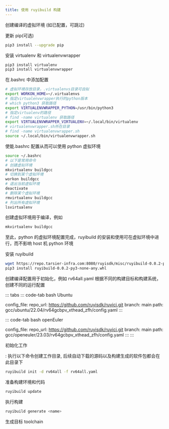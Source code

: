 ```yaml
---
title: 使用 ruyibuild 构建
---
```


创建编译的虚拟环境 (如已配置，可跳过)

更新 pip(可选)

``` bash
pip3 install --upgrade pip
```

安装 virtualenv 和 virtualenvwrapper

``` bash
pip3 install virtualenv
pip3 install virtualenvwrapper
```

在.bashrc 中添加配置

``` bash
# 虚拟环境存放目录，.virtualenvs目录可自拟
export WORKON_HOME=~/.virtualenvs
# 指定virtualenvwrapper执行的python版本
# which python3 获取路径
export VIRTUALENVWRAPPER_PYTHON=/usr/bin/python3
# 指定virtualenv的路径
# find -name virtualenv 获取路径
export VIRTUALENVWRAPPER_VIRTUALENV=~/.local/bin/virtualenv
# virtualenvwrapper.sh所在目录
# find -name virtualenvwrapper.sh
source ~/.local/bin/virtualenvwrapper.sh
```

使能.bashrc 配置从而可以使用 python 虚拟环境

``` bash
source ~/.bashrc
# 以下是常用命令
# 创建虚拟环境
mkvirtualenv buildgcc
# 切换到某个虚拟环境
workon buildgcc
# 退出当前虚拟环境
deactivate
# 删除某个虚拟环境
rmvirtualenv buildgcc
# 列出所有虚拟环境
lsvirtualenv
```

创建虚拟环境用于编译，例如

``` bash
mkvirtualenv buildgcc
```

至此，python 的虚拟环境配置完成，ruyibuild 的安装和使用可在虚拟环境中进行，而不影响 host 机 python 环境

安装 ruyibuild

``` bash
wget https://repo.tarsier-infra.com:8080/ruyisdk/misc/ruyibuild-0.0.2-py3-none-any.whl
pip3 install ruyibuild-0.0.2-py3-none-any.whl
```

创建编译配置用于初始化，例如 rv64all.yaml
根据不同的构建目标和构建系统，创建不同的运行配置

::: tabs
::: code-tab
bash Ubuntu

config_file: repo_url: <https://github.com/ruyisdk/ruyici.git> branch:
main path: gcc/ubuntu/22.04/rv64gcbpv_xthead_zfh/config.yaml
:::

::: code-tab
bash openEuler

config_file: repo_url: <https://github.com/ruyisdk/ruyici.git> branch:
main path: gcc/openeuler/23.03/rv64gcbpv_xthead_zfh/config.yaml
:::
:::

初始化工作

:   执行以下命令创建工作目录,
    后续自动下载的源码以及构建生成的软件包都会在此目录下

``` bash
ruyibuild init -d rv64all -f rv64all.yaml
```

准备构建环境和代码

``` bash
ruyibuild update
```

执行构建

``` bash
ruyibuild generate <name>
```

生成目标 toolchain
